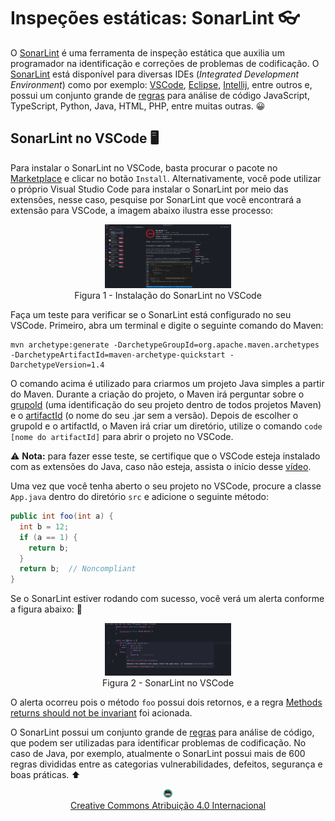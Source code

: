 # Inspeções estáticas: SonarLint 👓

O [SonarLint](https://www.sonarlint.org) é uma ferramenta de inspeção estática que auxilia um programador na identificação e correções de problemas de codificação. O [SonarLint](https://www.sonarlint.org) está disponível para diversas IDEs (_Integrated Development Environment_) como por exemplo: [VSCode](https://code.visualstudio.com), [Eclipse](https://www.eclipse.org/), [Intellij](https://www.jetbrains.com/pt-br/idea/), entre outros e, possui um conjunto grande de [regras](https://rules.sonarsource.com) para análise de código JavaScript, TypeScript, Python, Java, HTML, PHP, entre muitas outras. 😀

## SonarLint no VSCode 🖥️

Para instalar o SonarLint no VSCode, basta procurar o pacote no [Marketplace](https://marketplace.visualstudio.com/items?itemName=SonarSource.sonarlint-vscode) e clicar no botão `Install`. Alternativamente, você pode utilizar o próprio Visual Studio Code para instalar o SonarLint por meio das extensões, nesse caso, pesquise por SonarLint que você encontrará a extensão para VSCode, a imagem abaixo ilustra esse processo:

<center>
<a href="https://marketplace.visualstudio.com/items?itemName=SonarSource.sonarlint-vscode"><img src="imgs/sonar.png" alt="SonarLint no VS Code" width="40%" height="40%" border=0 style="border:0; text-decoration:none; outline:none"></a><br/>
Figura 1 - Instalação do SonarLint no VSCode
</center>

Faça um teste para verificar se o SonarLint está configurado no seu VSCode. Primeiro, abra um terminal e digite o seguinte comando do Maven:

    mvn archetype:generate -DarchetypeGroupId=org.apache.maven.archetypes -DarchetypeArtifactId=maven-archetype-quickstart -DarchetypeVersion=1.4

O comando acima é utilizado para criarmos um projeto Java simples a partir do Maven. Durante a criação do projeto, o Maven irá perguntar sobre o [grupoId](https://maven.apache.org/guides/mini/guide-naming-conventions.html) (uma identificação do seu projeto dentro de todos projetos Maven) e o [artifactId](https://maven.apache.org/guides/mini/guide-naming-conventions.html) (o nome do seu .jar sem a versão). Depois de escolher o grupoId e o artifactId, o Maven irá criar um diretório, utilize o comando `code [nome do artifactId]` para abrir o projeto no VSCode.

⚠️ **Nota:** para fazer esse teste, se certifique que o VSCode esteja instalado com as extensões do Java, caso não esteja, assista o início desse [vídeo](https://www.youtube.com/embed/ZgTtVUx6dcQ).

Uma vez que você tenha aberto o seu projeto no VSCode, procure a classe `App.java` dentro do diretório `src` e adicione o seguinte método:

```java
public int foo(int a) {
  int b = 12;
  if (a == 1) {
    return b;
  }
  return b;  // Noncompliant
}
```

Se o SonarLint estiver rodando com sucesso, você verá um alerta conforme a figura abaixo: 👊

<center>
<img src="imgs/vscode.png" alt="SonarLint no VS Code" width="40%" height="40%" border=0 style="border:0; text-decoration:none; outline:none"><br/>
Figura 2 - SonarLint no VSCode
</center>

O alerta ocorreu pois o método `foo` possui dois retornos, e a regra [Methods returns should not be invariant](https://rules.sonarsource.com/java/type/Code%20Smell/RSPEC-3516) foi acionada.

O SonarLint possui um conjunto grande de [regras](https://rules.sonarsource.com/) para análise de código, que podem ser utilizadas para identificar problemas de codificação. No caso de Java, por exemplo, atualmente o SonarLint possui mais de 600 regras divididas entre as categorias vulnerabilidades, defeitos, segurança e boas práticas. ⬆️

<center>
<a href="https://rpmhub.dev" target="blanck"><img src="../imgs/logo.png" alt="Rodrigo Prestes Machado" width="3%" height="3%" border=0 style="border:0; text-decoration:none; outline:none"></a><br/>
<a rel="license" href="http://creativecommons.org/licenses/by/4.0/">Creative Commons Atribuição 4.0 Internacional</a>
</center>